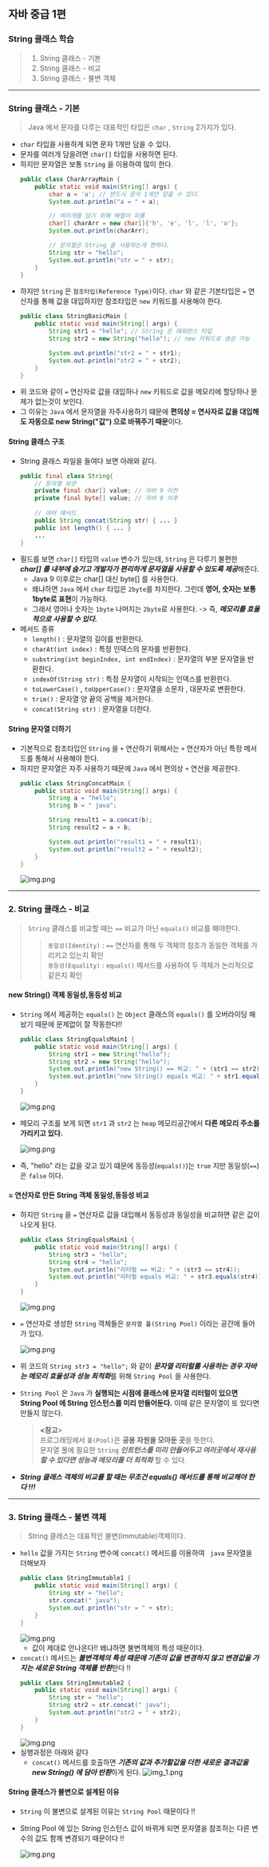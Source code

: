 ## 자바 중급 1편

### String 클래스 학습
> 1. String 클래스 - 기본
> 2. String 클래스 - 비교
> 3. String 클래스 - 불변 객체
---
### String 클래스 - 기본
> Java 에서 문자를 다루는 대표적인 타입은 `char` , `String` 2가지가 있다.
- `char` 타입을 사용하게 되면 문자 1개만 담을 수 있다.
- 문자를 여러개 담을려면 `char[]` 타입을 사용하면 된다.
- 하지만 문자열은 보통 `String` 을 이용하여 많이 한다.
    ```java
    public class CharArrayMain {
        public static void main(String[] args) {
            char a = 'a'; // 반드시 문자 1개만 담을 수 있다.
            System.out.println("a = " + a);
    
            // 여러개를 담기 위해 배열이 피룡
            char[] charArr = new char[]{'h', 'e', 'l', 'l', 'o'};
            System.out.println(charArr);
    
            // 문자열은 String 을 사용하는게 편하다.
            String str = "hello";
            System.out.println("str = " + str);
        }
    }
    ```
- 하지만 `String` 은 `참조타입(Reference Type)`이다. `char` 와 같은 기본타입은 `=` 연산자를 통해 값을 대입하지만 참조타입은 `new` 키워드를 사용해야 한다.
    ```java
    public class StringBasicMain {
        public static void main(String[] args) {
            String str1 = "hello"; // String 은 레퍼런스 타입
            String str2 = new String("hello"); // new 키워드로 생성 가능
    
            System.out.println("str1 = " + str1);
            System.out.println("str2 = " + str2);
        }
    }
    ```
- 위 코드와 같이 `=` 연산자로 값을 대입하나 `new` 키워드로 값을 메모리에 할당하나 문제가 없는것이 보인다.
- 그 이유는 `Java` 에서 문자열을 자주사용하기 떄문에 **편의상 = 연사자로 값을 대입해도 자동으로 new String("값") 으로 바꿔주기 때문**이다.

#### String 클래스 구조
- String 클래스 파일을 들여다 보면 아래와 같다.
    ```java
    public final class String{
        // 문자열 보관
        private final char[] value; // 자바 9 이전
        private final byte[] value; // 자바 9 이후
        
        // 여러 메서드
        public String concat(String str) { ... }
        public int length() { ... }
        ...
    }
    ```
- 필드를 보면 `char[]` 타입의 `value` 변수가 있는데, `String` 은 다루기 불편한 ***char[] 를 내부에 숨기고 개발자가 편리하게 문자열을 사용할 수 있도록 제공***해준다.
  - Java 9 이후로는 char[] 대신 byte[] 를 사용한다.
  - 왜냐하면 `Java` 에서 `char` 타입은 `2byte`를 차지한다. 그런데 **영어, 숫자는 보통 1byte로 표현**이 가능하다.
  - 그래서 영어나 숫자는 `1byte` 나머지는 `2byte`로 사용한다. -> 즉, _**메모리를 효율적으로 사용할 수 있다.**_
- 메서드 종류
  - `length()` : 문자열의 길이를 반환한다.
  - `charAt(int index)` : 특정 인덱스의 문자를 반환한다.
  - `substring(int beginIndex, int endIndex)` : 문자열의 부분 문자열을 반환한다.
  - `indexOf(String str)` : 특정 문자열이 시작되는 인덱스를 반환한다.
  - `toLowerCase()` , `toUpperCase()` : 문자열을 소문자 , 대문자로 변환한다.
  - `trim()` : 문자열 양 끝의 공백을 제거한다.
  - `concat(String str)` : 문자열을 더한다.
#### String 문자열 더하기
- 기본적으로 참조타입인 `String` 을 `+` 연산하기 위해서는 `+` 연산자가 아닌 특정 메서드를 통해서 사용해야 한다.
- 하지만 문자열은 자주 사용하기 때문에 `Java` 에서 편의상 `+` 연산을 제공한다.
  ```java
  public class StringConcatMain {
      public static void main(String[] args) {
          String a = "hello";
          String b = " java";
  
          String result1 = a.concat(b);
          String result2 = a + b;
  
          System.out.println("result1 = " + result1);
          System.out.println("result2 = " + result2);
      }
  }
  ```
  ![img.png](../resources/images/chap03/img01.png)
---
### 2. String 클래스 - 비교
> `String` 클래스를 비교할 때는 `==` 비교가 아닌 `equals()` 비교를 해야한다.
>> `동일성(Identity)` : `==` 연산자를 통해 두 객체의 참조가 동일한 객체를 가리키고 있는지 확인</br>
>> `동등성(Equality)` : `equals()` 메서드를 사용하여 두 객체가 논리적으로 같은지 확인

#### new String() 객체 동일성,동등성 비교
- `String` 에서 제공하는 `equals()` 는 `Object` 클래스의 `equals()` 를 오버라이딩 해놨기 때문에 문제없이 잘 작동한다!!
  ```java
  public class StringEqualsMain1 {
      public static void main(String[] args) {
          String str1 = new String("hello");
          String str2 = new String("hello");
          System.out.println("new String() == 비교: " + (str1 == str2));
          System.out.println("new String() equals 비교: " + str1.equals(str2));
      }
  }
  ```
  ![img.png](../resources/images/chap03/img02.png)
- 메모리 구조를 보게 되면 `str1` 과 `str2` 는 `heap` 메모리공간에서 **다른 메모리 주소를 가리키고 있다.**

  ![img.png](../resources/images/chap03/img04.png)
- 즉, "hello" 라는 값을 갖고 있기 떄문에 동등성(`equals()`)는 `true` 지만 동일성(`==`)은 `false` 이다.
#### = 연산자로 만든 String 객체 동일성,동등성 비교
- 하지만 `String` 을 `=` 연산자로 값을 대입해서 동등성과 동일성을 비교하면 같은 값이 나오게 된다.
  ```java
  public class StringEqualsMain1 {
      public static void main(String[] args) {
          String str3 = "hello";
          String str4 = "hello";
          System.out.println("리터럴 == 비교: " + (str3 == str4));
          System.out.println("리터럴 equals 비교: " + str3.equals(str4));
      }
  }
  ```
  ![img.png](../resources/images/chap03/img03.png)
- `=` 연산자로 생성한 `String` 객체들은 `문자열 풀(String Pool)` 이라는 공간에 들어가 있다.

  ![img.png](../resources/images/chap03/img05.png)
- 위 코드의 `String str3 = "hello";` 와 같이 ***문자열 리터럴를 사용하는 경우 자바는 메모리 효율성과 성능 최적화***를 위해 `String Pool` 을 사용한다.
- `String Pool` 은 `Java` 가 **실행되는 시점에 클래스에 문자열 리터럴이 있으면 String Pool 에 String 인스턴스를 미리 만들어둔다.** 이때 같은 문자열이 또 있다면 만들지 않는다.
  > **<참고**></br>
  > 프로그래밍에서 `풀(Pool)`은 **공용 자원을 모아둔 곳**을 뜻한다.</br>
  > 문자열 풀에 필요한 `String` _**인트턴스를 미리 만들어두고 여러곳에서 재사용할 수 있다면 성능과 메모리를 더 최적화**_ 할 수 있다.
- _**String 클래스 객체의 비교를 할 때는 무조건 equals() 메서드를 통해 비교해야 한다 !!!**_ 
---
### 3. String 클래스 - 불변 객체
> String 클래스는 대표적인 불변(Immutable)객체이다.

- `hello` 값을 가지는 `String` 변수에 `concat()` 메서드를 이용하여 ` java` 문자열을 더해보자
  ```java
  public class StringImmutable1 {
      public static void main(String[] args) {
          String str = "hello";
          str.concat(" java");
          System.out.println("str = " + str);
      }
  }
  ```
  ![img.png](../resources/images/chap03/img06.png)
  - 값이 제대로 안나온다!! 왜냐하면 불변객체의 특성 때문이다. 
- `concat()` 메서드는 ***불변객체의 특성 떄문에 기존의 값을 변경하지 않고 변경값을 가지는 새로운 String 객체를 반환***한다 !!
  ```java
  public class StringImmutable2 {
      public static void main(String[] args) {
          String str = "hello";
          String str2 = str.concat(" java"); 
          System.out.println("str2 = " + str2);
      }
  }
  ```
  ![img.png](../resources/images/chap03/img07.png)
- 실행과정은 아래와 같다 
  - `concat()` 메서드를 호출하면 ***기존의 값과 추가할값을 더한 새로운 결과값을 new String() 에 담아 반환***하게 된다.
  ![img_1.png](../resources/images/chap03/img08.png)

#### String 클래스가 불변으로 설계된 이유
- `String` 이 불변으로 설계된 이유는 `String Pool` 때문이다 !!
- String Pool 에 있는 String 인스턴스 값이 바뀌게 되면 문자열을 참조하는 다른 변수의 값도 함께 변경되기 때문이다 !!

  ![img.png](../resources/images/chap03/img09.png)
